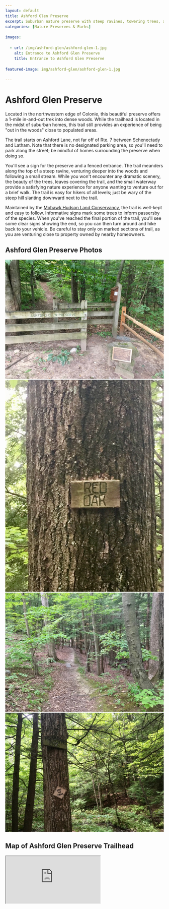 ```yaml
---
layout: default
title: Ashford Glen Preserve
excerpt: Suburban nature preserve with steep ravines, towering trees, and a beautiful stream
categories: [Nature Preserves & Parks]

images:

  - url: /img/ashford-glen/ashford-glen-1.jpg
    alt: Entrance to Ashford Glen Preserve
    title: Entrance to Ashford Glen Preserve

featured-image: img/ashford-glen/ashford-glen-1.jpg

---
```


<h1>Ashford Glen Preserve</h1>

<p>Located in the northwestern edge of Colonie, this beautiful preserve offers a 1-mile in-and-out trek into dense woods. While the trailhead is located in the midst of suburban homes, this trail still provides an experience of being "out in the woods" close to populated areas.</p> 

<p>The trail starts on Ashford Lane, not far off of Rte. 7 between Schenectady and Latham. Note that there is no designated parking area, so you'll need to park along the street; be mindful of homes surrounding the preserve when doing so.</p>

<p>You'll see a sign for the preserve and a fenced entrance. The trail meanders along the top of a steep ravine, venturing deeper into the woods and following a small stream. While you won't encounter any dramatic scenery, the beauty of the trees, leaves covering the trail, and the small waterway provide a satisfying nature experience for anyone wanting to venture out for a brief walk. The trail is easy for hikers of all levels; just be wary of the steep hill slanting downward next to the trail.</p>

<p>Maintained by the <a href="https://mohawkhudson.org/our-preserves/ashford-glen-preserve/" target="_blank">Mohawk Hudson Land Conservancy</a>, the trail is well-kept and easy to follow. Informative signs mark some trees to inform passersby of the species. When you've reached the final portion of the trail, you'll see some clear signs showing the end, so you can then turn around and hike back to your vehicle. Be careful to stay only on marked sections of trail, as you are venturing close to property owned by nearby homeowners.</p>

<h2>Ashford Glen Preserve Photos</h2>

<div class="fotorama" data-nav="thumbs" data-width="100%"
                     data-ratio="800/600"
                     data-min-width="100%"
                     data-max-width="1000"
                     data-min-height="300"
                     data-max-height="100%" >
<img src="/img/ashford-glen/ashford-glen-1.jpg" alt="Ashford Glen Preserve Entrance"><br />
<img src="/img/ashford-glen/ashford-glen-2.jpg" alt="Red Oak Tree"><br />
<img src="/img/ashford-glen/ashford-glen-3.jpg" alt="Ashford Glen Trail"><br />
<img src="/img/ashford-glen/ashford-glen-4.jpg" alt="Preserve Ends Sign"><br />
</div>

<h2 id="trailmap">Map of Ashford Glen Preserve Trailhead</h2>

<div class="google-maps">
<iframe src="https://www.google.com/maps/embed?pb=!1m14!1m8!1m3!1d11715.583054485143!2d-73.8323548!3d42.7694097!3m2!1i1024!2i768!4f13.1!3m3!1m2!1s0x0%3A0xf48839d0c1c49cf9!2sAshford+Glen+Preserve!5e0!3m2!1sen!2sus!4v1541962094360" ></iframe></div>